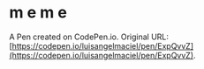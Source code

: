 # m e m e

A Pen created on CodePen.io. Original URL: [https://codepen.io/luisangelmaciel/pen/ExpQvvZ](https://codepen.io/luisangelmaciel/pen/ExpQvvZ).

